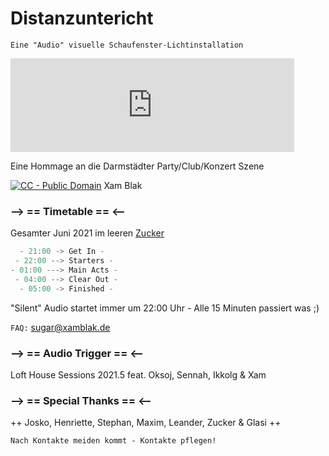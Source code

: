 # Distanzuntericht

`Eine "Audio" visuelle Schaufenster-Lichtinstallation`

<iframe width="90%" height="auto" src="https://www.youtube.com/embed/JbVYMYb_2Nc?controls=0" title="YouTube video player" frameborder="0" allow="accelerometer; autoplay; clipboard-write; encrypted-media; gyroscope; picture-in-picture; web-share" allowfullscreen></iframe>

Eine Hommage an die Darmstädter Party/Club/Konzert Szene

[<img src="https://i.creativecommons.org/p/zero/1.0/88x15.png" alt="CC - Public Domain"/>](https://creativecommons.org/publicdomain/zero/1.0/) Xam Blak
  
### --> == Timetable == <--

Gesamter Juni 2021 im leeren [Zucker](http://zuckersachen.de)

```js
  - 21:00 -> Get In -
 - 22:00 --> Starters -
- 01:00 ---> Main Acts -
 - 04:00 --> Clear Out -
  - 05:00 -> Finished -
```
"Silent" Audio startet immer um 22:00 Uhr - Alle 15 Minuten passiert was ;)

`FAQ:` [sugar@xamblak.de](mailto:sugar[@]xamblak.de)

### --> == Audio Trigger == <--
Loft House Sessions 2021.5 feat. Oksoj, Sennah, Ikkolg & Xam

### --> == Special Thanks == <--
++ Josko, Henriette, Stephan, Maxim, Leander, Zucker & Glasi ++

`Nach Kontakte meiden kommt - Kontakte pflegen!`
